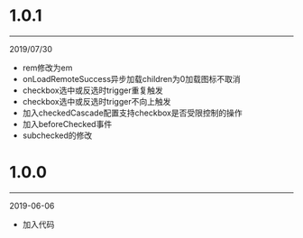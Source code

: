 # 1.0.1

***

2019/07/30

* rem修改为em
* onLoadRemoteSuccess异步加载children为0加载图标不取消
* checkbox选中或反选时trigger重复触发
* checkbox选中或反选时trigger不向上触发
* 加入checkedCascade配置支持checkbox是否受限控制的操作
* 加入beforeChecked事件
* subchecked的修改

# 1.0.0

***

2019-06-06

* 加入代码
